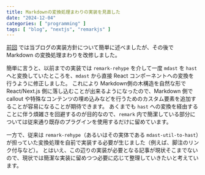```yaml
---
title: Markdownの変換処理まわりの実装を見直した
date: "2024-12-04"
categories: [ "programming" ]
tags: [ "blog", "nextjs", "remarkjs" ]
---
```


[前回](current-blog-implementation) では当ブログの実装方針について簡単に述べましたが、その後で Markdown の変換処理まわりを改修しました。

簡単に言うと、以前までの実装では `remark-rehype` を介して一度 `mdast` を `hast` へと変換していたところを、`mdast` から直接 React コンポーネントへの変換を行うように修正しました。
これにより Markdown側の木構造を自然な形で React/Next.js 側に落し込むことが出来るようになったので、Markdown 側で callout や特殊なコンテンツの埋め込みなどを行うためのカスタム要素を追加することが容易になることが期待できます。
あくまでも `hast` への変換を経由することに伴う煩雑さを回避するのが目的なので、`remark` 内で簡潔している部分については従来通り既存のプラグインを使用するだけに留めています。

一方で、従来は `remark-rehype`（あるいはその実体である `mdast-util-to-hast`）が担っていた変換処理を自前で実装する必要が生じました（例えば、脚注のリンク付与など）。
とはいえ、この辺りの実装が必要となる記事が現状そこまでないので、現状では簡潔な実装に留めつつ必要に応じて整理していきたいと考えています。
